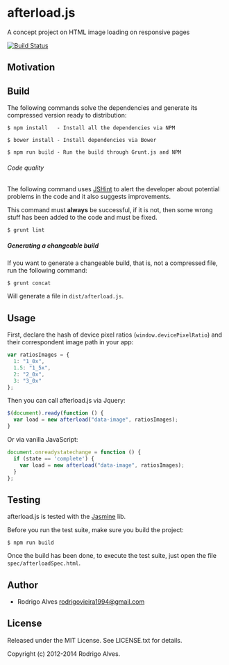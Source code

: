 # afterload.js

A concept project on HTML image loading on responsive pages

[![Build Status](https://secure.travis-ci.org/rodrigoalvesvieira/afterload.js.png)](http://travis-ci.org/rodrigoalvesvieira/afterload.js)

## Motivation


## Build

The following commands solve the dependencies and generate its compressed version ready to distribution:

```shell
$ npm install   - Install all the dependencies via NPM

$ bower install - Install dependencies via Bower

$ npm run build - Run the build through Grunt.js and NPM
```

###### Code quality

The following command uses [JSHint] to alert the developer about potential problems in the code and it also
suggests improvements.

This command must **always** be successful, if it is not, then some wrong stuff has been added to the code
and must be fixed.


```shell
$ grunt lint
```

##### Generating a changeable build

If you want to generate a changeable build, that is, not a compressed file, run the following command:

```shell
$ grunt concat
```

Will generate a file in `dist/afterload.js`.

## Usage

First, declare the hash of device pixel ratios (`window.devicePixelRatio`) and their
correspondent image path in your app:

```javascript
var ratiosImages = {
  1: "1_0x",
  1.5: "1_5x",
  2: "2_0x",
  3: "3_0x"
};
```

Then you can call afterload.js via Jquery:

```javascript
$(document).ready(function () {
  var load = new afterload("data-image", ratiosImages);
}
```

Or via vanilla JavaScript:

```javascript
document.onreadystatechange = function () {
  if (state == 'complete') {
    var load = new afterload("data-image", ratiosImages);
  }
};
```

## Testing

afterload.js is tested with the [Jasmine] lib.

Before you run the test suite, make sure you build the project:

`$ npm run build`

Once the build has been done, to execute the test suite, just open the file `spec/afterloadSpec.html`.

## Author

* Rodrigo Alves <rodrigovieira1994@gmail.com>

## License

Released under the MIT License. See LICENSE.txt for details.

Copyright (c) 2012-2014 Rodrigo Alves.

[JSHint]: http://www.jshint.com/
[Grunt.js]: http://gruntjs.com/
[NPM]:https://www.npmjs.org/
[Jasmine]: http://jasmine.github.io/2.0/introduction.html
[uglify.js]: http://marijnhaverbeke.nl/uglifyjs
